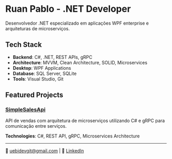 # Ruan Pablo - .NET Developer

Desenvolvedor .NET especializado em aplicações WPF enterprise e arquiteturas de microserviços.

## Tech Stack
- **Backend**: C#, .NET, REST APIs, gRPC
- **Architecture**: MVVM, Clean Architecture, SOLID, Microservices  
- **Desktop**: WPF Applications
- **Database**: SQL Server, SQLite
- **Tools**: Visual Studio, Git

## Featured Projects
### [SimpleSalesApi](link)
API de vendas com arquitetura de microserviços utilizando C# e gRPC para comunicação entre serviços.

**Technologies**: C#, REST API, gRPC, Microservices Architecture

---
📧 uebidevgit@gmail.com | 💼 [LinkedIn](https://www.linkedin.com/in/uebidev/)
